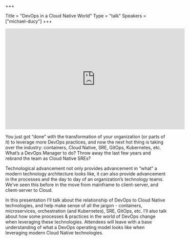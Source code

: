 +++

Title = "DevOps in a Cloud Native World"
Type = "talk"
Speakers = ["michael-ducy"]
+++

<iframe width="560" height="315" src="https://www.youtube-nocookie.com/embed/W8DXkqBGbz8" frameborder="0" allowfullscreen></iframe>

You just got “done” with the transformation of your organization (or parts of it) to leverage more DevOps practices, and now the next hot thing is taking over the industry: containers, Cloud Native, SRE, GitOps, Kubernetes, etc. What’s a DevOps Manager to do? Throw away the last few years and rebrand the team as Cloud Native SREs?

Technological advancement not only provides advancement in “what” a modern technology architecture looks like, it can also provide advancement in the processes and the day to day of an organization’s technology teams. We’ve seen this before in the move from mainframe to client-server, and client-server to Cloud.

In this presentation I’ll talk about the relationship of DevOps to Cloud Native technologies, and help make sense of all the jargon - containers, microservices, orchestration (and Kubernetes), SRE, GitOps, etc. I’ll also talk about how some processes & practices in the world of DevOps change when leveraging these technologies. Attendees will leave with a base understanding of what a DevOps operating model looks like when leveraging modern Cloud Native technologies.
